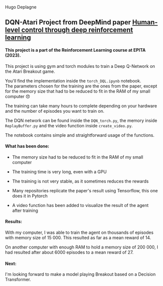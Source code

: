 Hugo Deplagne

## DQN-Atari Project from DeepMind paper [Human-level control through deep reinforcement learning](./nature14236.pdf)  

#### This project is a part of the Reinforcement Learning course at EPITA (2023).  

This project is using gym and torch modules to train a Deep Q-Network on the Atari Breakout game.  

You'll find the implementation inside the `torch_DQL.ipynb` notebook.  
The parameters chosen for the training are the ones from the paper, except for the memory size that had to be reduced to fit in the RAM of my small computer 😞  

The training can take many hours to complete depending on your hardware and the number of episodes you want to train on.  

The DQN network can be found inside the `DQN_torch.py`, the memory inside `ReplayBuffer.py` and the video function inside `create_video.py`.  

The notebook contains simple and straightforward usage of the functions.  

#### What has been done:

- The memory size had to be reduced to fit in the RAM of my small computer  

- The training time is very long, even with a GPU  

- The training is not very stable, as it sometimes reduces the rewards  

- Many repositories replicate the paper's result using Tensorflow, this one does it in Pytorch  

- A video function has been added to visualize the result of the agent after training  

#### Results:

With my computer, I was able to train the agent on thousands of episodes with memory size of 15 000. This resulted as far as a mean reward of 14.  

On another computer with enough RAM to hold a memory size of 200 000, I had resulted after about 6000 episodes to a mean reward of 27.  

#### Next:

I'm looking forward to make a model playing Breakout based on a Decision Transformer.

